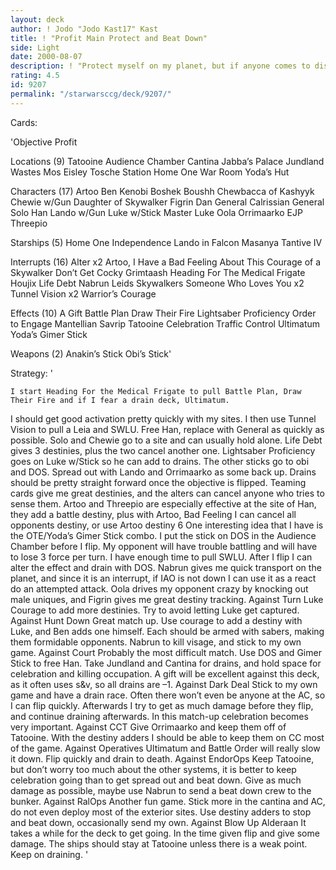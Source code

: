 ```yaml
---
layout: deck
author: ! Jodo "Jodo Kast17" Kast
title: ! "Profit Main Protect and Beat Down"
side: Light
date: 2000-08-07
description: ! "Protect myself on my planet, but if anyone comes to disrupt, it is beat down time."
rating: 4.5
id: 9207
permalink: "/starwarsccg/deck/9207/"
---
```

Cards: 

'Objective Profit

Locations (9)
Tatooine
Audience Chamber
Cantina
Jabba’s Palace
Jundland Wastes
Mos Eisley
Tosche Station
Home One War Room
Yoda’s Hut

Characters (17)
Artoo
Ben Kenobi
Boshek
Boushh
Chewbacca of Kashyyk
Chewie w/Gun
Daughter of Skywalker
Figrin Dan
General Calrissian
General Solo
Han
Lando w/Gun
Luke w/Stick
Master Luke
Oola
Orrimaarko
EJP Threepio

Starships (5)
Home One
Independence
Lando in Falcon
Masanya
Tantive IV

Interrupts (16)
Alter x2
Artoo, I Have a Bad Feeling About This
Courage of a Skywalker
Don’t Get Cocky
Grimtaash
Heading For The Medical Frigate
Houjix
Life Debt
Nabrun Leids
Skywalkers
Someone Who Loves You x2
Tunnel Vision x2
Warrior’s Courage

Effects (10)
A Gift
Battle Plan
Draw Their Fire
Lightsaber Proficiency
Order to Engage
Mantellian Savrip
Tatooine Celebration
Traffic Control
Ultimatum
Yoda’s Gimer Stick

Weapons (2)
Anakin’s Stick
Obi’s Stick'

Strategy: '

	I start Heading For the Medical Frigate to pull Battle Plan, Draw Their Fire and if I fear a drain deck, Ultimatum.
   I should get good activation pretty quickly with my sites.  I then use Tunnel Vision to pull a Leia and SWLU.  Free Han, replace with General as quickly as possible. Solo and Chewie go to a site and can usually hold alone.  Life Debt gives 3 destinies, plus the two cancel another one.  Lightsaber Proficiency goes on Luke w/Stick so he can add to drains.	The other sticks go to obi and DOS.  Spread out with Lando and Orrimaarko as some back up.  Drains should be pretty straight forward once the objective is flipped.  Teaming cards give me great destinies, and the alters can cancel anyone who tries to sense them.  Artoo and Threepio are especially effective at the site of Han, they add a battle destiny, plus with Artoo, Bad Feeling I can cancel all opponents destiny, or use Artoo destiny 6
   One interesting idea that I have is the OTE/Yoda&#8217;s Gimer Stick combo.  I put the stick on DOS in the Audience Chamber before I flip.  My opponent will have trouble battling and will have to lose 3 force per turn.  I have enough time to pull SWLU.  After I flip I can alter the effect and drain with DOS.
   Nabrun gives me quick transport on the planet, and since it is an interrupt, if IAO is not down I can use it as a react do an attempted attack.  Oola drives my opponent crazy by knocking out male uniques, and Figrin gives me great destiny tracking.
Against Turn Luke Courage to add more destinies.  Try to avoid letting Luke get captured.
Against Hunt Down Great match up.  Use courage to add a destiny with Luke, and Ben adds one himself.  Each should be armed with sabers, making them formidable opponents.  Nabrun to kill visage, and stick to my own game.
Against Court Probably the most difficult match.  Use DOS and Gimer Stick to free Han.  Take Jundland and Cantina for drains, and hold space for celebration and killing occupation.  A gift will be excellent against this deck, as it often uses s&v, so all drains are &#8211;1.
Against Dark Deal Stick to my own game and have a drain race.	Often there won&#8217;t even be anyone at the AC, so I can flip quickly.  Afterwards I try to get as much damage before they flip, and continue draining afterwards.  In this match-up celebration becomes very important.
Against CCT Give Orrimaarko and keep them off of Tatooine.  With the destiny adders I should be able to keep them on CC most of the game.
Against Operatives Ultimatum and Battle Order will really slow it down.  Flip quickly and drain to death.
Against EndorOps Keep Tatooine, but don&#8217;t worry too much about the other systems, it is better to keep celebration going than to get spread out and beat down.  Give as much damage as possible, maybe use Nabrun to send a beat down crew to the bunker.
Against RalOps Another fun game.  Stick more in the cantina and AC, do not even deploy most of the exterior sites.  Use destiny adders to stop and beat down, occasionally send my own.
Against Blow Up Alderaan It takes a while for the deck to get going.  In the time given flip and give some damage.  The ships should stay at Tatooine unless there is a weak point.  Keep on draining.
'
